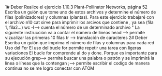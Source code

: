 1# Deber
 Realice el ejercicio 1.10.3 Plant-Pollinator Networks, página 52 
 Escriba un guión que tome uno de estos archivos y determine el número de filas (polinizadores) y columnas (plantas). 
  Para este ejercicio trabajaré con  el archivo n10 
  cat sirve para imprimir los arcivos que contiene , ya sea (fila 1, fila2...) 
  wc -l--> cuenta el número de un determinado archivo
   " La siguiente instrucción va a contar el número de lineas 
head --> permite vizualizar las primeras 10 filas 
tr --> translación de caracteres 
2# Deber
 Escriba un guión que imprima el número de filas y columnas para cada red 
 Uso del For
 El uso del bucle for permite repetir una tarea con ligeras variaciones
 El bucle for comprende al do y done. Porque es importante para su ejecución
grep-->  permite  buscar una palabra o patrón y se imprimirá la línea o líneas que la contengan 
;--> permite escribir el codigo de manera continua
no se me logro conectar con ATOM
